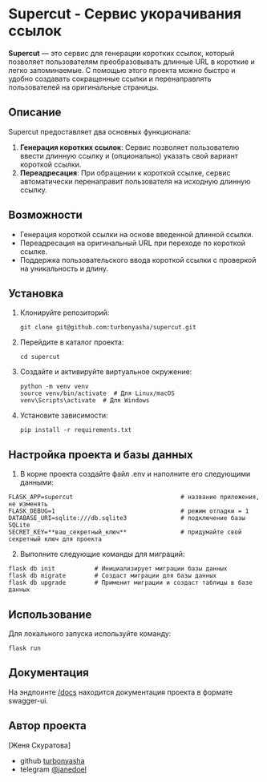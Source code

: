 # Supercut - Сервис укорачивания ссылок

**Supercut** — это сервис для генерации коротких ссылок, который позволяет пользователям преобразовывать длинные URL в короткие и легко запоминаемые. С помощью этого проекта можно быстро и удобно создавать сокращенные ссылки и перенаправлять пользователей на оригинальные страницы.

## Описание

Supercut предоставляет два основных функционала:
1. **Генерация коротких ссылок**: Сервис позволяет пользователю ввести длинную ссылку и (опционально) указать свой вариант короткой ссылки.
2. **Переадресация**: При обращении к короткой ссылке, сервис автоматически перенаправит пользователя на исходную длинную ссылку.

## Возможности

- Генерация короткой ссылки на основе введенной длинной ссылки.
- Переадресация на оригинальный URL при переходе по короткой ссылке.
- Поддержка пользовательского ввода короткой ссылки с проверкой на уникальность и длину.

## Установка

1. Клонируйте репозиторий:
    ```
    git clone git@github.com:turbonyasha/supercut.git
    ```

2. Перейдите в каталог проекта:
    ```
    cd supercut
    ```

3. Создайте и активируйте виртуальное окружение:
    ```
    python -m venv venv
    source venv/bin/activate  # Для Linux/macOS
    venv\Scripts\activate  # Для Windows
    ```

4. Установите зависимости:
    ```
    pip install -r requirements.txt
    ```

## Настройка проекта и базы данных

1. В корне проекта создайте файл .env и наполните его следующими данными:
```
FLASK_APP=supercut                              # название приложения, не изменять
FLASK_DEBUG=1                                   # режим отладки = 1
DATABASE_URI=sqlite:///db.sqlite3               # подключение базы SQLite
SECRET_KEY=**ваш_секретный_ключ**               # придумайте свой секретный ключ для проекта
```

2. Выполните следующие команды для миграций:
```
flask db init           # Инициализирует миграции базы данных
flask db migrate        # Создаст миграции для базы данных
flask db upgrade        # Применит миграции и создаст таблицы в базе данных

```

## Использование

Для локального запуска используйте команду:
```
flask run
```

## Документация

На эндпоинте [/docs](http://127.0.0.1:5000/docs) находится документация проекта в формате swagger-ui.

## Автор проекта
[Женя Скуратова]
- github [turbonyasha](https://github.com/turbonyasha)
- telegram [@janedoel](https://t.me/janedoel)
